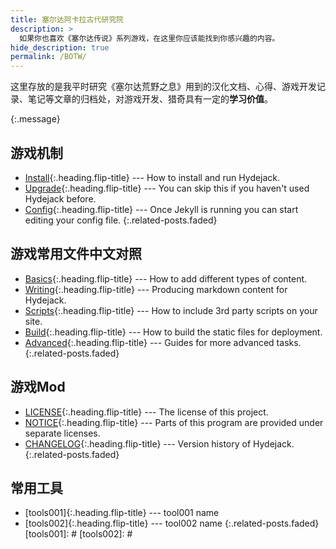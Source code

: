 ```yaml
---
title: 塞尔达阿卡拉古代研究院
description: >
  如果你也喜欢《塞尔达传说》系列游戏，在这里你应该能找到你感兴趣的内容。
hide_description: true
permalink: /BOTW/
---
```

<!-- 
编辑说明：
本文件是展示所有当前栏目下的文章页面，添加新的文章后务必在此添加链接路径，否则博客不对文章进行展示 -->


这里存放的是我平时研究《塞尔达荒野之息》用到的汉化文档、心得、游戏开发记录、笔记等文章的归档处，对游戏开发、猎奇具有一定的**学习价值**。

<!-- **NOTE**: 文章可能会借鉴国内外大佬可能部分未经原作者同意，仅供参考，切勿商业使用，如有侵犯请邮件联系我，或者有翻译错误的地方也可以联系我改正。 -->
{:.message}

## 游戏机制
* [Install]{:.heading.flip-title} --- How to install and run Hydejack.
* [Upgrade]{:.heading.flip-title} --- You can skip this if you haven't used Hydejack before.
* [Config]{:.heading.flip-title} --- Once Jekyll is running you can start editing your config file.
{:.related-posts.faded}

## 游戏常用文件中文对照
* [Basics]{:.heading.flip-title} --- How to add different types of content.
* [Writing]{:.heading.flip-title} --- Producing markdown content for Hydejack.
* [Scripts]{:.heading.flip-title} --- How to include 3rd party scripts on your site.
* [Build]{:.heading.flip-title} --- How to build the static files for deployment.
* [Advanced]{:.heading.flip-title} --- Guides for more advanced tasks.
{:.related-posts.faded}

## 游戏Mod
* [LICENSE]{:.heading.flip-title} --- The license of this project.
* [NOTICE]{:.heading.flip-title} --- Parts of this program are provided under separate licenses.
* [CHANGELOG]{:.heading.flip-title} --- Version history of Hydejack.
{:.related-posts.faded}

## 常用工具
* [tools001]{:.heading.flip-title} --- tool001 name
* [tools002]{:.heading.flip-title} --- tool002 name
{:.related-posts.faded}
[tools001]: #
[tools002]: #






[install]: install.md
[upgrade]: upgrade.md
[config]: config.md
[basics]: basics.md
[writing]: writing.md
[scripts]: scripts.md
[build]: build.md
[advanced]: advanced.md
[LICENSE]: ../LICENSE.md
[NOTICE]: ../NOTICE.md
[CHANGELOG]: ../CHANGELOG.md
